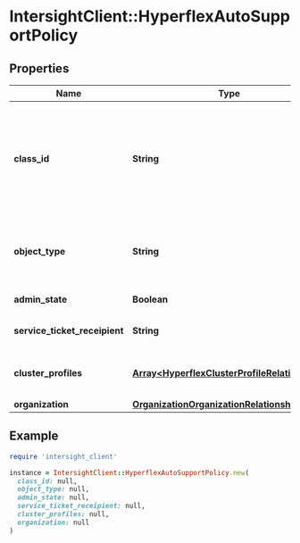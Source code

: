 # IntersightClient::HyperflexAutoSupportPolicy

## Properties

| Name | Type | Description | Notes |
| ---- | ---- | ----------- | ----- |
| **class_id** | **String** | The fully-qualified name of the instantiated, concrete type. This property is used as a discriminator to identify the type of the payload when marshaling and unmarshaling data. | [default to &#39;hyperflex.AutoSupportPolicy&#39;] |
| **object_type** | **String** | The fully-qualified name of the instantiated, concrete type. The value should be the same as the &#39;ClassId&#39; property. | [default to &#39;hyperflex.AutoSupportPolicy&#39;] |
| **admin_state** | **Boolean** | Enable or disable Auto-Support. | [optional][default to true] |
| **service_ticket_receipient** | **String** | The recipient email address for support tickets. | [optional] |
| **cluster_profiles** | [**Array&lt;HyperflexClusterProfileRelationship&gt;**](HyperflexClusterProfileRelationship.md) | An array of relationships to hyperflexClusterProfile resources. | [optional] |
| **organization** | [**OrganizationOrganizationRelationship**](OrganizationOrganizationRelationship.md) |  | [optional] |

## Example

```ruby
require 'intersight_client'

instance = IntersightClient::HyperflexAutoSupportPolicy.new(
  class_id: null,
  object_type: null,
  admin_state: null,
  service_ticket_receipient: null,
  cluster_profiles: null,
  organization: null
)
```

